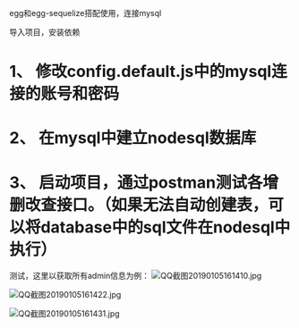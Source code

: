 egg和egg-sequelize搭配使用，连接mysql

导入项目，安装依赖
# 1、 修改config.default.js中的mysql连接的账号和密码
# 2、 在mysql中建立nodesql数据库
# 3、 启动项目，通过postman测试各增删改查接口。（如果无法自动创建表，可以将database中的sql文件在nodesql中执行）

测试，这里以获取所有admin信息为例：
![QQ截图20190105161410.jpg](https://upload-images.jianshu.io/upload_images/2227968-3661806e65812ec0.jpg?imageMogr2/auto-orient/strip%7CimageView2/2/w/1240)

![QQ截图20190105161422.jpg](https://upload-images.jianshu.io/upload_images/2227968-73839699abf31985.jpg?imageMogr2/auto-orient/strip%7CimageView2/2/w/1240)

![QQ截图20190105161431.jpg](https://upload-images.jianshu.io/upload_images/2227968-18f2782ad77300ee.jpg?imageMogr2/auto-orient/strip%7CimageView2/2/w/1240)